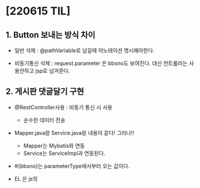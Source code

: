 # [220615 TIL]

## 1. Button 보내는 방식 차이

* 일반 삭제 : @pathVariable로 넘길때 어노테이션 명시해야한다. 

* 비동기통신 삭제 : request.parameter 은 bbsno도 보여진다. 대신 컨트롤러는 사용안하고 jsp로 넘겨준다.

  

## 2. 게시판 댓글달기 구현

* @RestController사용 : 비동기 통신 시 사용
  * 순수한 데이터 전송

* Mapper.java랑 Service.java랑 내용이 같다! 그러나!!
  * Mapper는 Mybatis와 연동
  * Service는 ServiceImpl과 연동된다.

* #{bbsno}는 parameterType에서부터 오는 값이다.
* EL 은 js의 <script>내에서만 쓸 수 있다.



## 3. 비동기 통신 요청 순서

*  read.jsp(댓글요청) ->ReplyController -> ReplyService ->ReplyServiceImpl(트랜잭션:AOP) -> ReplyMapper -> Mybatis -> mysql(DB)



## 4. RestController

* 하나의 URI는 하나의 고유한 리소스를 대표하도록 설계된다는 전송방식을 결합하여 원하는 작업을 지정
* 리소스는 JSON, XML과 같은 언어로 표현할 수 있다.
* 기존 Controller가 JSP경로를 리턴 했다면 RestController는 
   순수한 데이터를 반환한다.

## 5. 실습

1. 비동기 통신으로 `삭제2` 만들기 : 페이지가 변하지 않고 글씨로만 상태 처리된다.
2. 업로드 된 파일 다운 구현
3. 게시판에 대한 댓글 구현(수정, 삭제 페이징 등..)
4. 게시판 글에 달린 댓글 수 구현



---

## Questions

* @ResponseBody : 원하는 타입으로 받아올 수 있음,설정

* 비동기 통신 : 다른페이지로 넘어가지 않는다. 그 자리에서 문자열로만 알려줄 수 있음

* 동기통신은 list로 페이지 전환(다른 페이지로 이동)

* <%@ taglib `prefix="here"` ...%> : `here` 이 부분의 이름은 자유롭게 기술

* FileUtils.readFileToByteArray() : 파일을 바이트 배열로 변환

  ---


